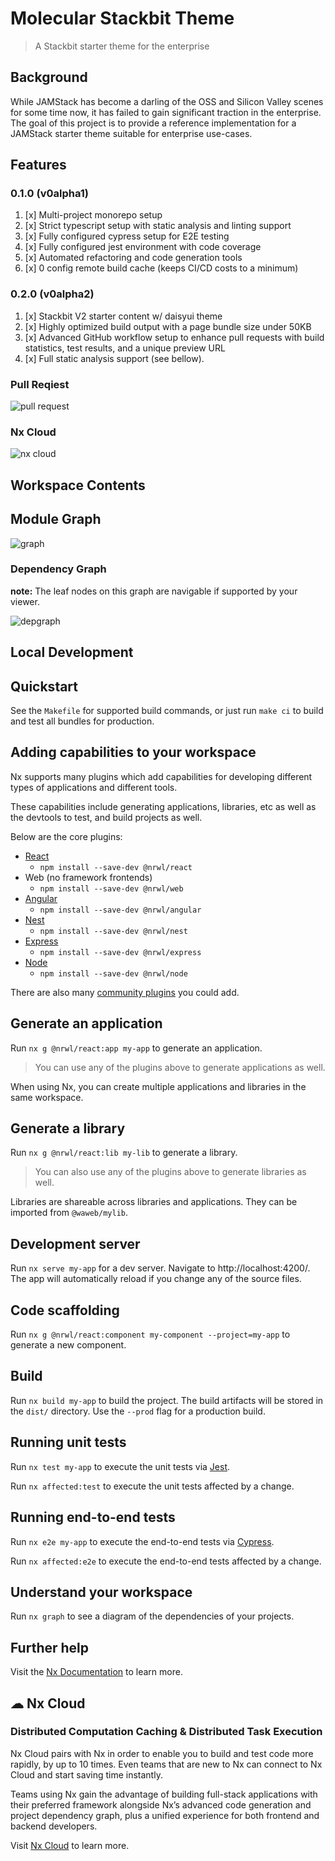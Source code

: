 # Molecular Stackbit Theme

> A Stackbit starter theme for the enterprise

## Background

While JAMStack has become a darling of the OSS and Silicon
Valley scenes for some time now, it has failed to gain
significant traction in the enterprise. The goal of this project
is to provide a reference implementation for a JAMStack starter
theme suitable for enterprise use-cases.

## Features

### 0.1.0 (v0alpha1)

1. [x] Multi-project monorepo setup
2. [x] Strict typescript setup with static analysis and linting support
3. [x] Fully configured cypress setup for E2E testing
4. [x] Fully configured jest environment with code coverage
5. [x] Automated refactoring and code generation tools
6. [x] 0 config remote build cache (keeps CI/CD costs to a minimum)

### 0.2.0 (v0alpha2)

1. [x] Stackbit V2 starter content w/ daisyui theme
2. [x] Highly optimized build output with a page bundle size under 50KB
3. [x] Advanced GitHub workflow setup to enhance pull requests with build statistics, test results, and a unique preview URL
4. [x] Full static analysis support (see bellow).

### Pull Reqiest

![pull request](./docs/screenshot-pull-request.png)

### Nx Cloud

![nx cloud](./docs/screenshot-nx-cloud.png)

## Workspace Contents

## Module Graph

![graph](./docs/graph.png)

### Dependency Graph

**note:** The leaf nodes on this graph are navigable if supported by your viewer.

![depgraph](./docs/depgraph.svg)

## Local Development

## Quickstart

See the `Makefile` for supported build commands, or just run `make ci` to build and test all bundles for production.

## Adding capabilities to your workspace

Nx supports many plugins which add capabilities for developing different types of applications and different tools.

These capabilities include generating applications, libraries, etc as well as the devtools to test, and build projects as well.

Below are the core plugins:

- [React](https://reactjs.org)
  - `npm install --save-dev @nrwl/react`
- Web (no framework frontends)
  - `npm install --save-dev @nrwl/web`
- [Angular](https://angular.io)
  - `npm install --save-dev @nrwl/angular`
- [Nest](https://nestjs.com)
  - `npm install --save-dev @nrwl/nest`
- [Express](https://expressjs.com)
  - `npm install --save-dev @nrwl/express`
- [Node](https://nodejs.org)
  - `npm install --save-dev @nrwl/node`

There are also many [community plugins](https://nx.dev/community) you could add.

## Generate an application

Run `nx g @nrwl/react:app my-app` to generate an application.

> You can use any of the plugins above to generate applications as well.

When using Nx, you can create multiple applications and libraries in the same workspace.

## Generate a library

Run `nx g @nrwl/react:lib my-lib` to generate a library.

> You can also use any of the plugins above to generate libraries as well.

Libraries are shareable across libraries and applications. They can be imported from `@waweb/mylib`.

## Development server

Run `nx serve my-app` for a dev server. Navigate to http://localhost:4200/. The app will automatically reload if you change any of the source files.

## Code scaffolding

Run `nx g @nrwl/react:component my-component --project=my-app` to generate a new component.

## Build

Run `nx build my-app` to build the project. The build artifacts will be stored in the `dist/` directory. Use the `--prod` flag for a production build.

## Running unit tests

Run `nx test my-app` to execute the unit tests via [Jest](https://jestjs.io).

Run `nx affected:test` to execute the unit tests affected by a change.

## Running end-to-end tests

Run `nx e2e my-app` to execute the end-to-end tests via [Cypress](https://www.cypress.io).

Run `nx affected:e2e` to execute the end-to-end tests affected by a change.

## Understand your workspace

Run `nx graph` to see a diagram of the dependencies of your projects.

## Further help

Visit the [Nx Documentation](https://nx.dev) to learn more.

## ☁ Nx Cloud

### Distributed Computation Caching & Distributed Task Execution

Nx Cloud pairs with Nx in order to enable you to build and test code more rapidly, by up to 10 times. Even teams that are new to Nx can connect to Nx Cloud and start saving time instantly.

Teams using Nx gain the advantage of building full-stack applications with their preferred framework alongside Nx’s advanced code generation and project dependency graph, plus a unified experience for both frontend and backend developers.

Visit [Nx Cloud](https://nx.app/) to learn more.
